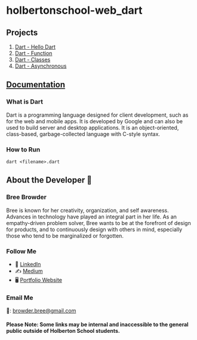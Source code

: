 # holbertonschool-web_dart

## Projects

1. [Dart - Hello Dart](https://intranet.hbtn.io/projects/2831)
2. [Dart - Function](https://intranet.hbtn.io/projects/2832)
3. [Dart - Classes](https://intranet.hbtn.io/projects/2833)
4. [Dart - Asynchronous](https://intranet.hbtn.io/projects/2834)


## [Documentation](https://dart.dev/get-dart)

### What is Dart

Dart is a programming language designed for client development, such as for the web and mobile apps. It is developed by Google and can also be used to build server and desktop applications. It is an object-oriented, class-based, garbage-collected language with C-style syntax.

### How to Run

``` dart <filename>.dart ```

## About the Developer  💬

### Bree Browder

Bree is known for her creativity, organization, and self awareness. Advances in technology have played an integral part in her life. As an empathy-driven problem solver, Bree wants to be at the forefront of design for products, and to continuously design with others in mind, especially those who tend to be marginalized or forgotten.

### Follow Me

- 📁 [LinkedIn](https://www.linkedin.com/in/breebrowder/)
- ✍️ [Medium](https://medium.com/@breebrowder)
- 🖥️ [Portfolio Website](https://breebrowder.github.io)

### Email Me
📩: browder.bree@gmail.com


#### Please Note: Some links may be internal and inaccessible to the general public outside of Holberton School students.

